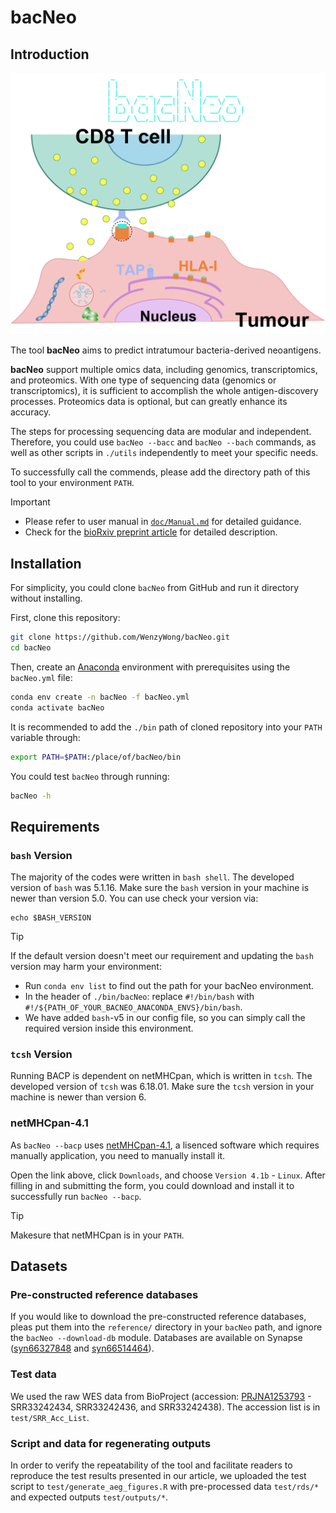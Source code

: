 # bacNeo

## Introduction

![BioDraft](doc/BioDraft.png)

The tool **bacNeo** aims to predict intratumour bacteria-derived neoantigens.

**bacNeo** support multiple omics data, including genomics, transcriptomics, and proteomics. With one type of sequencing data (genomics or transcriptomics), it is sufficient to accomplish the whole antigen-discovery processes. Proteomics data is optional, but can greatly enhance its accuracy.

The steps for processing sequencing data are modular and independent. Therefore, you could use `bacNeo --bacc` and `bacNeo --bach` commands, as well as other scripts in `./utils` independently to meet your specific needs.

To successfully call the commends, please add the directory path of this tool to your environment `PATH`.

> [!IMPORTANT]
> * Please refer to user manual in [`doc/Manual.md`](doc/Manual.md) for detailed guidance.
> * Check for the [bioRxiv preprint article](https://www.biorxiv.org/content/10.1101/2025.07.23.666275v1) for detailed description.

## Installation

For simplicity, you could clone `bacNeo` from GitHub and run it directory without installing.

First, clone this repository:

```bash
git clone https://github.com/WenzyWong/bacNeo.git
cd bacNeo
```

Then, create an [Anaconda](https://docs.anaconda.com/anaconda/install/) environment with prerequisites using the `bacNeo.yml` file:

```bash
conda env create -n bacNeo -f bacNeo.yml
conda activate bacNeo
```

It is recommended to add the `./bin` path of cloned repository into your `PATH` variable through:

```bash
export PATH=$PATH:/place/of/bacNeo/bin
```

You could test `bacNeo` through running:

```bash
bacNeo -h
```

## Requirements

### `bash` Version

The majority of the codes were written in `bash shell`. The developed version of `bash` was 5.1.16. Make sure the `bash` version in your machine is newer than version 5.0. You can use check your version via:

```shell
echo $BASH_VERSION
```

> [!TIP]
> If the default version doesn't meet our requirement and updating the `bash` version may harm your environment:
> * Run `conda env list` to find out the path for your bacNeo environment.
> * In the header of `./bin/bacNeo`: replace `#!/bin/bash` with `#!/${PATH_OF_YOUR_BACNEO_ANACONDA_ENVS}/bin/bash`.
> * We have added `bash`-v5 in our config file, so you can simply call the required version inside this environment.

### `tcsh` Version

Running BACP is dependent on netMHCpan, which is written in `tcsh`. The developed version of `tcsh` was 6.18.01. Make sure the `tcsh` version in your machine is newer than version 6.

### netMHCpan-4.1

As `bacNeo --bacp` uses [netMHCpan-4.1](https://services.healthtech.dtu.dk/services/NetMHCpan-4.1/), a lisenced software which requires manually application, you need to manually install it.

Open the link above, click `Downloads`, and choose `Version 4.1b` - `Linux`. After filling in and submitting the form, you could download and install it to successfully run `bacNeo --bacp`.

> [!TIP]
> Makesure that netMHCpan is in your `PATH`.

## Datasets

### Pre-constructed reference databases

If you would like to download the pre-constructed reference databases, pleas put them into the `reference/` directory in your `bacNeo` path, and ignore the `bacNeo --download-db` module. Databases are available on Synapse ([syn66327848](https://www.synapse.org/Synapse:syn66327848/files/) and [syn66514464](https://www.synapse.org/Synapse:syn66514464/files/)).

### Test data

We used the raw WES data from BioProject (accession: [PRJNA1253793](https://www.ncbi.nlm.nih.gov/bioproject/PRJNA1253793) - SRR33242434, SRR33242436, and SRR33242438). The accession list is in `test/SRR_Acc_List`.

### Script and data for regenerating outputs

In order to verify the repeatability of the tool and facilitate readers to reproduce the test results presented in our article, we uploaded the test script to `test/generate_aeg_figures.R` with pre-processed data `test/rds/*` and expected outputs `test/outputs/*`.
